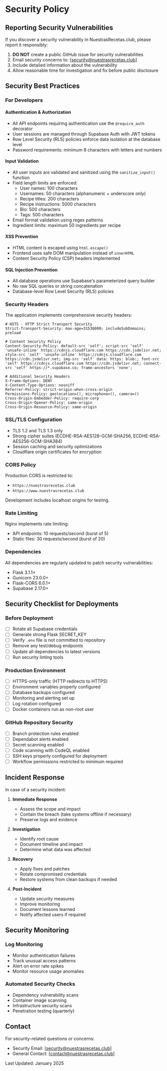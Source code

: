 # Security Policy

## Reporting Security Vulnerabilities

If you discover a security vulnerability in NuestrasRecetas.club, please report it responsibly:

1. **DO NOT** create a public GitHub issue for security vulnerabilities
2. Email security concerns to: [security@nuestrasrecetas.club]
3. Include detailed information about the vulnerability
4. Allow reasonable time for investigation and fix before public disclosure

## Security Best Practices

### For Developers

#### Authentication & Authorization
- All API endpoints requiring authentication use the `@require_auth` decorator
- User sessions are managed through Supabase Auth with JWT tokens
- Row Level Security (RLS) policies enforce data isolation at the database level
- Password requirements: minimum 8 characters with letters and numbers

#### Input Validation
- All user inputs are validated and sanitized using the `sanitize_input()` function
- Field length limits are enforced:
  - User names: 100 characters
  - Usernames: 50 characters (alphanumeric + underscore only)
  - Recipe titles: 200 characters
  - Recipe instructions: 5000 characters
  - Bio: 500 characters
  - Tags: 500 characters
- Email format validation using regex patterns
- Ingredient limits: maximum 50 ingredients per recipe

#### XSS Prevention
- HTML content is escaped using `html.escape()`
- Frontend uses safe DOM manipulation instead of `innerHTML`
- Content Security Policy (CSP) headers implemented

#### SQL Injection Prevention
- All database operations use Supabase's parameterized query builder
- No raw SQL queries or string concatenation
- Database-level Row Level Security (RLS) policies

### Security Headers

The application implements comprehensive security headers:

```nginx
# HSTS - HTTP Strict Transport Security
Strict-Transport-Security: max-age=31536000; includeSubDomains; preload

# Content Security Policy
Content-Security-Policy: default-src 'self'; script-src 'self' 'unsafe-inline' https://cdnjs.cloudflare.com https://cdn.jsdelivr.net; style-src 'self' 'unsafe-inline' https://cdnjs.cloudflare.com https://cdn.jsdelivr.net; img-src 'self' data: https: blob:; font-src 'self' https://cdnjs.cloudflare.com https://cdn.jsdelivr.net; connect-src 'self' https://*.supabase.co; frame-ancestors 'none';

# Additional Security Headers
X-Frame-Options: DENY
X-Content-Type-Options: nosniff
Referrer-Policy: strict-origin-when-cross-origin
Permissions-Policy: geolocation=(), microphone=(), camera=()
Cross-Origin-Embedder-Policy: require-corp
Cross-Origin-Opener-Policy: same-origin
Cross-Origin-Resource-Policy: same-origin
```

### SSL/TLS Configuration

- TLS 1.2 and TLS 1.3 only
- Strong cipher suites (ECDHE-RSA-AES128-GCM-SHA256, ECDHE-RSA-AES256-GCM-SHA384)
- Session caching and security optimizations
- Cloudflare origin certificates for encryption

### CORS Policy

Production CORS is restricted to:
- `https://nuestrasrecetas.club`
- `https://www.nuestrasrecetas.club`

Development includes localhost origins for testing.

### Rate Limiting

Nginx implements rate limiting:
- API endpoints: 10 requests/second (burst of 5)
- Static files: 30 requests/second (burst of 20)

### Dependencies

All dependencies are regularly updated to patch security vulnerabilities:
- Flask 3.1.1+
- Gunicorn 23.0.0+
- Flask-CORS 6.0.1+
- Supabase 2.17.0+

## Security Checklist for Deployments

### Before Deployment
- [ ] Rotate all Supabase credentials
- [ ] Generate strong Flask SECRET_KEY
- [ ] Verify `.env` file is not committed to repository
- [ ] Remove any test/debug endpoints
- [ ] Update all dependencies to latest versions
- [ ] Run security linting tools

### Production Environment
- [ ] HTTPS-only traffic (HTTP redirects to HTTPS)
- [ ] Environment variables properly configured
- [ ] Database backups configured
- [ ] Monitoring and alerting set up
- [ ] Log rotation configured
- [ ] Docker containers run as non-root user

### GitHub Repository Security
- [ ] Branch protection rules enabled
- [ ] Dependabot alerts enabled
- [ ] Secret scanning enabled
- [ ] Code scanning with CodeQL enabled
- [ ] SSH keys properly configured for deployment
- [ ] Workflow permissions restricted to minimum required

## Incident Response

In case of a security incident:

1. **Immediate Response**
   - Assess the scope and impact
   - Contain the breach (take systems offline if necessary)
   - Preserve logs and evidence

2. **Investigation**
   - Identify root cause
   - Document timeline and impact
   - Determine what data was affected

3. **Recovery**
   - Apply fixes and patches
   - Rotate compromised credentials
   - Restore systems from clean backups if needed

4. **Post-Incident**
   - Update security measures
   - Improve monitoring
   - Document lessons learned
   - Notify affected users if required

## Security Monitoring

### Log Monitoring
- Monitor authentication failures
- Track unusual access patterns
- Alert on error rate spikes
- Monitor resource usage anomalies

### Automated Security Checks
- Dependency vulnerability scans
- Container image scanning
- Infrastructure security scans
- Penetration testing (quarterly)

## Contact

For security-related questions or concerns:
- Security Email: [security@nuestrasrecetas.club]
- General Contact: [contact@nuestrasrecetas.club]

Last Updated: January 2025